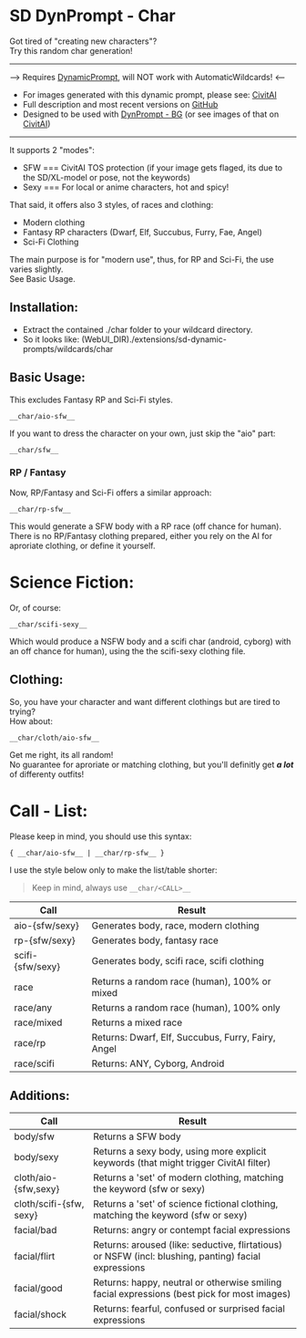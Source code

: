 # SD DynPrompt - Char

Got tired of "creating new characters"? \
Try this random char generation!

--------------------

--> Requires [DynamicPrompt](https://github.com/adieyal/sd-dynamic-prompts), will NOT work with AutomaticWildcards! <--

* For images generated with this dynamic prompt, please see: [CivitAI](https://civitai.com/models/178779/dynamicprompt-char)
* Full description and most recent versions on [GitHub](https://github.com/sri-arjuna/SD-DynPrompt-Char)
* Designed to be used with [DynPrompt - BG](https://github.com/sri-arjuna/SD-DynPrompt-BG) (or see images of that on [CivitAI](https://civitai.com/models/160192/background-xl))

--------------------

It supports 2 "modes":
* SFW === CivitAI TOS protection (if your image gets flaged, its due to the SD/XL-model or pose, not the keywords)
* Sexy === For local or anime characters, hot and spicy!

That said, it offers also 3 styles, of races and clothing:
* Modern clothing
* Fantasy RP characters (Dwarf, Elf, Succubus, Furry, Fae, Angel)
* Sci-Fi Clothing

The main purpose is for "modern use", thus, for RP and Sci-Fi, the use varies slightly. \
See Basic Usage.

## Installation:

* Extract the contained ./char folder to your wildcard directory.
* So it looks like: (WebUI_DIR)./extensions/sd-dynamic-prompts/wildcards/char


## Basic Usage:

This excludes Fantasy RP and Sci-Fi styles.

	__char/aio-sfw__

If you want to dress the character on your own, just skip the "aio" part:

	__char/sfw__

### RP / Fantasy

Now, RP/Fantasy and Sci-Fi offers a similar approach:

	__char/rp-sfw__

This would generate a SFW body with a RP race (off chance for human). \
There is no RP/Fantasy clothing prepared, either you rely on the AI for aproriate clothing, or define it yourself.

# Science Fiction:

Or, of course:

	__char/scifi-sexy__

Which would produce a NSFW body and a scifi char (android, cyborg) with an off chance for human), using the the scifi-sexy clothing file.

## Clothing:

So, you have your character and want different clothings but are tired to trying? \
How about:

	__char/cloth/aio-sfw__

Get me right, its all random! \
No guarantee for aproriate or matching clothing, but you'll definitly get ***a lot*** of differenty outfits!



# Call - List:

Please keep in mind, you should use this syntax:

	{ __char/aio-sfw__ | __char/rp-sfw__ }

I use the style below only to make the list/table shorter:

> Keep in mind, always use ``__char/<CALL>__``

| Call 				| Result		|
|-------------------|---------------|
| aio-{sfw/sexy}	| Generates body, race, modern clothing 		|
| rp-{sfw/sexy}		| Generates body, fantasy race 					|
| scifi-{sfw/sexy}	| Generates body, scifi race, scifi clothing 	|
| race 				| Returns a random race (human), 100% or mixed	|
| race/any 			| Returns a random race (human), 100% only		|
| race/mixed		| Returns a mixed race 							|
| race/rp 			| Returns: Dwarf, Elf, Succubus, Furry, Fairy, Angel |
| race/scifi 		| Returns: ANY, Cyborg, Android 				|


## Additions:

| Call 				| Result		|
|-------------------|---------------|
| body/sfw 			| Returns a SFW body |
| body/sexy 		| Returns a sexy body, using more explicit keywords (that might trigger CivitAI filter)
| cloth/aio-{sfw,sexy} 		| Returns a 'set' of modern clothing, matching the keyword (sfw or sexy)
| cloth/scifi-{sfw, sexy} 	| Returns a 'set' of science fictional clothing, matching the keyword (sfw or sexy)
| facial/bad 		| Returns: angry or contempt facial expressions 														|
| facial/flirt 		| Returns: aroused (like: seductive, flirtatious) or NSFW (incl: blushing, panting) facial expressions 	|
| facial/good 		| Returns: happy, neutral or otherwise smiling facial expressions 	(best pick for most images)			|
| facial/shock 		| Returns: fearful, confused or surprised facial expressions 											|

